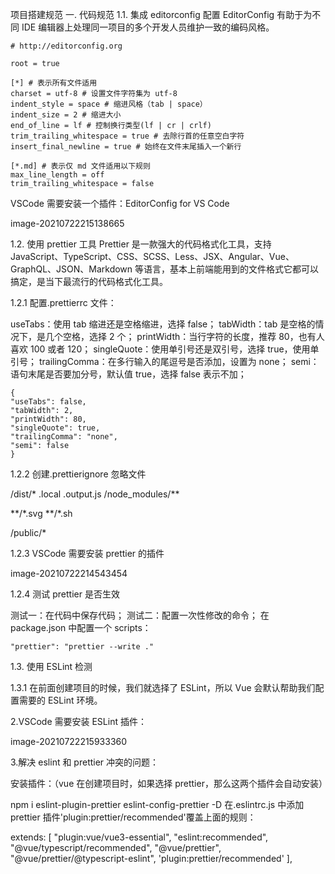 项目搭建规范
一. 代码规范
1.1. 集成 editorconfig 配置
EditorConfig 有助于为不同 IDE 编辑器上处理同一项目的多个开发人员维护一致的编码风格。

```
# http://editorconfig.org

root = true

[*] # 表示所有文件适用
charset = utf-8 # 设置文件字符集为 utf-8
indent_style = space # 缩进风格（tab | space）
indent_size = 2 # 缩进大小
end_of_line = lf # 控制换行类型(lf | cr | crlf)
trim_trailing_whitespace = true # 去除行首的任意空白字符
insert_final_newline = true # 始终在文件末尾插入一个新行

[*.md] # 表示仅 md 文件适用以下规则
max_line_length = off
trim_trailing_whitespace = false
```

VSCode 需要安装一个插件：EditorConfig for VS Code

image-20210722215138665

1.2. 使用 prettier 工具
Prettier 是一款强大的代码格式化工具，支持 JavaScript、TypeScript、CSS、SCSS、Less、JSX、Angular、Vue、GraphQL、JSON、Markdown 等语言，基本上前端能用到的文件格式它都可以搞定，是当下最流行的代码格式化工具。

1.2.1 配置.prettierrc 文件：

useTabs：使用 tab 缩进还是空格缩进，选择 false；
tabWidth：tab 是空格的情况下，是几个空格，选择 2 个；
printWidth：当行字符的长度，推荐 80，也有人喜欢 100 或者 120；
singleQuote：使用单引号还是双引号，选择 true，使用单引号；
trailingComma：在多行输入的尾逗号是否添加，设置为 none；
semi：语句末尾是否要加分号，默认值 true，选择 false 表示不加；

```
{
"useTabs": false,
"tabWidth": 2,
"printWidth": 80,
"singleQuote": true,
"trailingComma": "none",
"semi": false
}
```

1.2.2 创建.prettierignore 忽略文件

/dist/\*
.local
.output.js
/node_modules/\*\*

**/\*.svg
**/\*.sh

/public/\*

1.2.3 VSCode 需要安装 prettier 的插件

image-20210722214543454

1.2.4 测试 prettier 是否生效

测试一：在代码中保存代码；
测试二：配置一次性修改的命令；
在 package.json 中配置一个 scripts：

    "prettier": "prettier --write ."

1.3. 使用 ESLint 检测

1.3.1 在前面创建项目的时候，我们就选择了 ESLint，所以 Vue 会默认帮助我们配置需要的 ESLint 环境。

2.VSCode 需要安装 ESLint 插件：

image-20210722215933360

3.解决 eslint 和 prettier 冲突的问题：

安装插件：（vue 在创建项目时，如果选择 prettier，那么这两个插件会自动安装）

npm i eslint-plugin-prettier eslint-config-prettier -D
在.eslintrc.js 中添加 prettier 插件'plugin:prettier/recommended'覆盖上面的规则：

extends: [
"plugin:vue/vue3-essential",
"eslint:recommended",
"@vue/typescript/recommended",
"@vue/prettier",
"@vue/prettier/@typescript-eslint",
'plugin:prettier/recommended'
],
